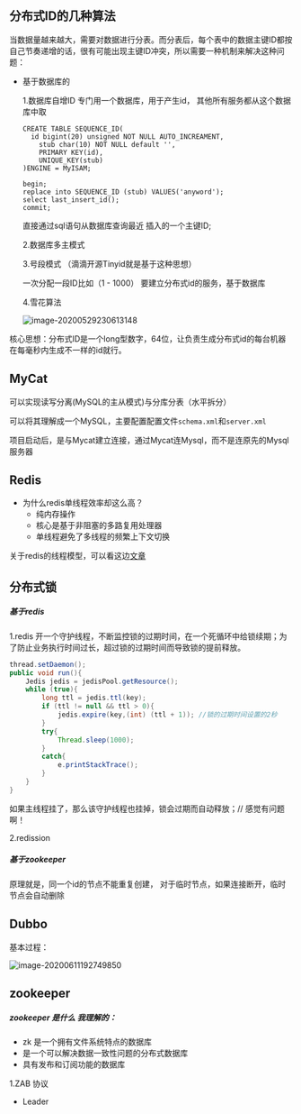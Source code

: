 ## 分布式ID的几种算法

当数据量越来越大，需要对数据进行分表。而分表后，每个表中的数据主键ID都按自己节奏递增的话，很有可能出现主键ID冲突，所以需要一种机制来解决这种问题：

- 基于数据库的

  1.数据库自增ID 专门用一个数据库，用于产生id， 其他所有服务都从这个数据库中取

  ```mysql
  CREATE TABLE SEQUENCE_ID(
  	id bigint(20) unsigned NOT NULL AUTO_INCREAMENT,
      stub char(10) NOT NULL default '',
      PRIMARY KEY(id),
      UNIQUE_KEY(stub)
  )ENGINE = MyISAM;
  
  begin;
  replace into SEQUENCE_ID (stub) VALUES('anyword');
  select last_insert_id();
  commit;
  ```

  直接通过sql语句从数据库查询最近 插入的一个主键ID;

  

  2.数据库多主模式

  3.号段模式 （滴滴开源Tinyid就是基于这种思想）

  一次分配一段ID比如（1 - 1000） 要建立分布式id的服务，基于数据库

  4.雪花算法 

  ![image-20200529230613148](E:\Typora\imgs\image-20200529230613148.png)

核心思想：分布式ID是一个long型数字，64位，让负责生成分布式id的每台机器在每毫秒内生成不一样的id就行。

## MyCat

可以实现读写分离(MySQL的主从模式)与分库分表（水平拆分）

可以将其理解成一个MySQL，主要配置配置文件``schema.xml``和``server.xml`` 

项目启动后，是与Mycat建立连接，通过Mycat连Mysql，而不是连原先的Mysql服务器

## Redis

- 为什么redis单线程效率却这么高？
  - 纯内存操作
  - 核心是基于非阻塞的多路复用处理器
  - 单线程避免了多线程的频繁上下文切换

关于redis的线程模型，可以看这边[文章](https://www.javazhiyin.com/22943.html)



## 分布式锁

##### 基于redis

1.redis  开一个守护线程，不断监控锁的过期时间，在一个死循环中给锁续期；为了防止业务执行时间过长，超过锁的过期时间而导致锁的提前释放。

```java
thread.setDaemon();
public void run(){
    Jedis jedis = jedisPool.getResource();
    while (true){
        long ttl = jedis.ttl(key);
        if (ttl != null && ttl > 0){
            jedis.expire(key,(int) (ttl + 1)); //锁的过期时间设置的2秒
        }
        try{
            Thread.sleep(1000);
        }
        catch{
            e.printStackTrace();
        }
    }
}
```

如果主线程挂了，那么该守护线程也挂掉，锁会过期而自动释放；// 感觉有问题啊！

2.redission

##### 基于zookeeper

原理就是，同一个id的节点不能重复创建， 对于临时节点，如果连接断开，临时节点会自动删除



## Dubbo

基本过程：

![image-20200611192749850](E:\Typora\imgs\image-20200611192749850.png)



## zookeeper

##### zookeeper 是什么  我理解的：

- zk 是一个拥有文件系统特点的数据库
- 是一个可以解决数据一致性问题的分布式数据库
- 具有发布和订阅功能的数据库

1.ZAB 协议

- Leader  



